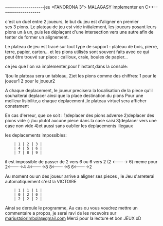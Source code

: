 --------------------jeu <FANORONA 3"> MALAGASY implementer en C++--------------------

c'est un duel entre 2 joueurs, le but du jeu est d'aligner en premier  
ses 3 pions. Le plateau de jeu est vide initialement, les joueurs posant leurs pions 
un à un, puis les déplaçant d'une intersection vers une autre afin de tenter de former 
un alignement.


Le plateau de jeu est tracé sur tout type de support : plateau de bois, pierre, terre,
papier, carton... et les pions utilisés sont souvent faits avec ce qui peut être trouvé 
sur place : cailloux, craie, boules de papier...

ce jeu que l'on va implementer,pour l'instant,dans la console:

1)ou le plateau sera un tableau,
2)et les pions comme des chiffres:  1 pour le joueur1
                                    2 pour le joueur2

A chaque deplacement, le joueur precisera la localisation de la piece qu'il souhaiterai deplacer
ainsi que la place destination du pions 
Pour une meilleur lisibilite,a chaque deplacement ,le plateau virtuel sera afficher constament

En cas d'erreur, que ce soit :
                                    1)deplacer des pions adverse
                                    2)deplacer des pions vide :) /ou plutot aucune piece dans la case saisi
                                    3)deplacer vers une case non vide
                                    4)et aussi sans oublier les deplacements illegaux

les deplacements impossibles:

        | 1 | 2 | 3 |
        | 4 | 5 | 6 |
        | 7 | 8 | 9 |

il est impossible de passer de 2 vers 6    ou 6 vers 2   (2 <----> 6)
                                                meme pour   2<---->4 
                                                            4<---->8
                                                            8<---->6
                                                            6<---->2

Au moment ou un des joueur arrive a aligner ses pieces , le Jeu s'arreterai automatiquement
c'est la VICTOIRE 

        | 1 | 1 | 1 |
        | 0 | 2 | 0 |
        | 2 | 2 | 2 |


Ainsi se deroule le programme, 
Au cas ou vous voudrez mettre un commentaire a propos, je serai ravi de les recevoirs sur mariustsiorimbola@gmail.com
Merci pour la lecture et bon JEUX xD